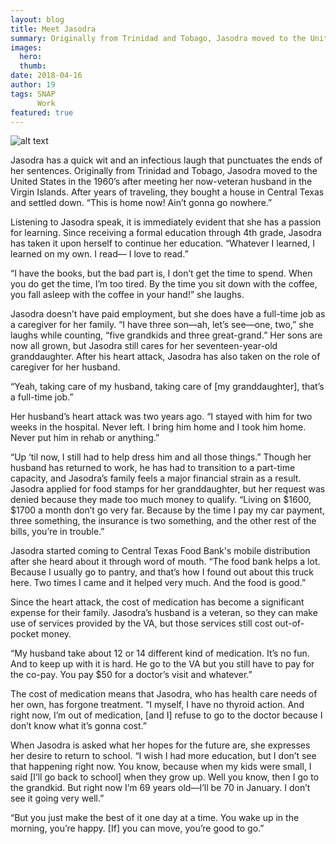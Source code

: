 ```yaml
---
layout: blog
title: Meet Jasodra
summary: Originally from Trinidad and Tobago, Jasodra moved to the United States in the 1960’s after meeting her now-veteran husband.
images:
  hero:
  thumb:
date: 2018-04-16
author: 19
tags: SNAP
      Work
featured: true
---
```

![alt text](https://s3-us-west-2.amazonaws.com/assets.feedingtexas.org/images/inline/Meet_Jasodra.jpg)

Jasodra has a quick wit and an infectious laugh that punctuates the ends of her sentences. Originally from Trinidad and Tobago, Jasodra moved to the United States in the 1960’s after meeting her now-veteran husband in the Virgin Islands. After years of traveling, they bought a house in Central Texas and settled down. “This is home now! Ain’t gonna go nowhere.”

Listening to Jasodra speak, it is immediately evident that she has a passion for learning. Since receiving a formal education through 4th grade, Jasodra has taken it upon herself to continue her education. “Whatever I learned, I learned on my own. I read— I love to read.”

“I have the books, but the bad part is, I don’t get the time to spend. When you do get the time, I’m too tired. By the time you sit down with the coffee, you fall asleep with the coffee in your hand!” she laughs.

Jasodra doesn’t have paid employment, but she does have a full-time job as a caregiver for her family. “I have three son—ah, let’s see—one, two,” she laughs while counting, “five grandkids and three great-grand.” Her sons are now all grown, but Jasodra still cares for her seventeen-year-old granddaughter.
After his heart attack, Jasodra has also taken on the role of caregiver for her husband.

 “Yeah, taking care of my husband, taking care of [my granddaughter], that’s a full-time job.”
 
Her husband’s heart attack was two years ago. “I stayed with him for two weeks in the hospital. Never left. I bring him home and I took him home. Never put him in rehab or anything.”

“Up ‘til now, I still had to help dress him and all those things.” Though her husband has returned to work, he has had to transition to a part-time capacity, and Jasodra’s family feels a major financial strain as a result. Jasodra applied for food stamps for her granddaughter, but her request was denied because they made too much money to qualify. “Living on $1600, $1700 a month don’t go very far. Because by the time I pay my car payment, three something, the insurance is two something, and the other rest of the bills, you’re in trouble.”

Jasodra started coming to Central Texas Food Bank's mobile distribution after she heard about it through word of mouth. “The food bank helps a lot. Because I usually go to pantry, and that’s how I found out about this truck here. Two times I came and it helped very much. And the food is good.”

Since the heart attack, the cost of medication has become a significant expense for their family. Jasodra’s husband is a veteran, so they can make use of services provided by the VA, but those services still cost out-of-pocket 
money. 

“My husband take about 12 or 14 different kind of medication. It’s no fun. And to keep up with it is hard. He go to the VA but you still have to pay for the co-pay. You pay $50 for a doctor’s visit and whatever.”

The cost of medication means that Jasodra, who has health care needs of her own, has forgone treatment. “I myself, I have no thyroid action. And right now, I’m out of medication, [and I] refuse to go to the doctor because I don’t know what it’s gonna cost.” 

When Jasodra is asked what her hopes for the future are, she expresses her desire to return to school. “I wish I had more education, but I don’t see that happening right now. You know, because when my kids were small, I said [I’ll go back to school] when they grow up. Well you know, then I go to the grandkid. But right now I’m 69 years old—I’ll be 70 in January. I don’t see it going very well.”

“But you just make the best of it one day at a time. You wake up in the morning, you’re happy. [If] you can move, you’re good to go.”
